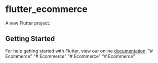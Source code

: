 # flutter_ecommerce

A new Flutter project.

## Getting Started

For help getting started with Flutter, view our online
[documentation](https://flutter.io/).
"# Ecommerce" 
"# Ecommerce" 
"# Ecommerce" 
"# Ecommerce" 
